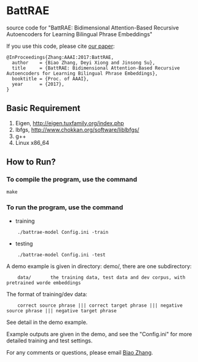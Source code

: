 # BattRAE
source code for "BattRAE: Bidimensional Attention-Based Recursive Autoencoders for Learning Bilingual Phrase Embeddings"

If you use this code, please cite <a href="https://arxiv.org/abs/1605.07874">our paper</a>:
```
@InProceedings{Zhang:AAAI:2017:BattRAE,
  author    = {Biao Zhang, Deyi Xiong and Jinsong Su},
  title     = {BattRAE: Bidimensional Attention-Based Recursive Autoencoders for Learning Bilingual Phrase Embeddings},
  booktitle = {Proc. of AAAI},
  year      = {2017},
}
```

## Basic Requirement

1. Eigen, http://eigen.tuxfamily.org/index.php
2. lbfgs, http://www.chokkan.org/software/liblbfgs/
3. g++
4. Linux x86_64

## How to Run?

### To compile the program, use the command
```
make
```

### To run the program, use the command
* training
```
    ./battrae-model Config.ini -train
```  
* testing
```
    ./battrae-model Config.ini -test
```

A demo example is given in directory: demo/, there are one subdirectory:  
```
    data/       the training data, test data and dev corpus, with pretrained worde embeddings
```
The format of training/dev data: 
```
    correct source phrase ||| correct target phrase ||| negative source phrase ||| negative target phrase
```
See detail in the demo example.  

Example outputs are given in the demo, and see the "Config.ini" for more detailed training and test settings.

For any comments or questions, please email <a href="mailto:zb@stu.xmu.edu.cn">Biao Zhang</a>.
